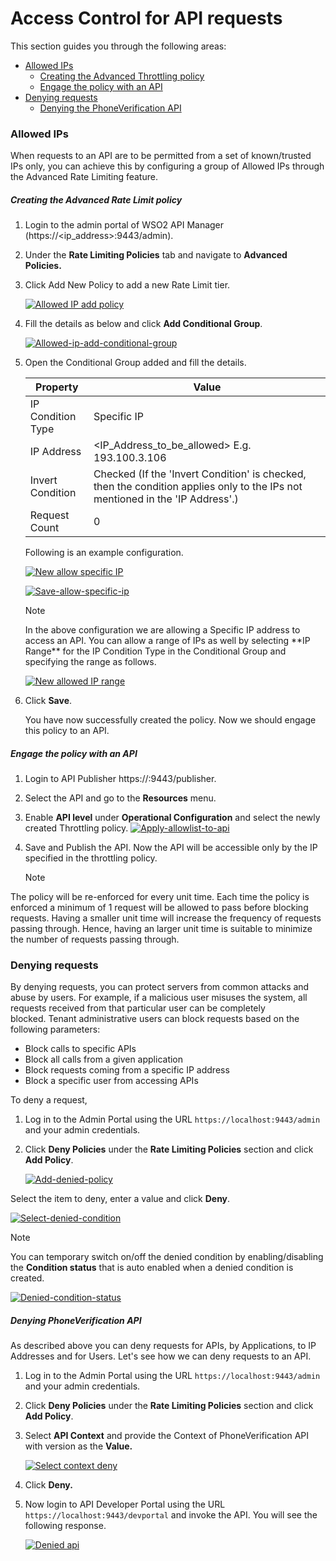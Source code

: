# Access Control for API requests

This section guides you through the following areas:

-   [Allowed IPs](#allowed-ips)
    -   [Creating the Advanced Throttling policy](#creating-the-advanced-rate-limit-policy)
    -   [Engage the policy with an API](#engage-the-policy-with-an-api)
-   [Denying requests](#denying-requests)
    -   [Denying the PhoneVerification API](#denying-phoneverification-api)

### Allowed IPs

When requests to an API are to be permitted from a set of known/trusted IPs only, you can achieve this by configuring a group of Allowed IPs through the Advanced Rate Limiting feature.

##### Creating the Advanced Rate Limit policy

1.  Login to the admin portal of WSO2 API Manager (https://&lt;ip\_address&gt;:9443/admin).
2.  Under the **Rate Limiting Policies** tab and navigate to **Advanced Policies.**
3.  Click Add New Policy to add a new Rate Limit tier.

    [![Allowed IP add policy]({{base_path}}/assets/img/learn/allowed-ip-add-policy.png)]({{base_path}}/assets/img/learn/allowed-ip-add-policy.png)

4.  Fill the details as below and click **Add Conditional Group**.

    [![Allowed-ip-add-conditional-group]({{base_path}}/assets/img/learn/allowed-ip-add-conditional-group.png)]({{base_path}}/assets/img/learn/allowed-ip-add-conditional-group.png)

5.  Open the Conditional Group added and fill the details.

    | Property            | Value                                                                                                          |
    |---------------------|----------------------------------------------------------------------------------------------------------------|
    | IP Condition Type   | Specific IP                                                                                                    |
    | IP Address          | <IP_Address_to_be_allowed> E.g. 193.100.3.106                                                                  |
    | Invert Condition    | Checked (If the 'Invert Condition' is checked, then the condition applies only to the IPs not mentioned in the 'IP Address'.) |
    | Request Count       | 0                                                                                                              |

    Following is an example configuration.

    [![New allow specific IP]({{base_path}}/assets/img/learn/new-allow-specific-ip.png)]({{base_path}}/assets/img/learn/new-allow-specific-ip.png)
    
    [![Save-allow-specific-ip]({{base_path}}/assets/img/learn/save-allow-specific-ip.png)]({{base_path}}/assets/img/learn/save-allow-specific-ip.png)
      
     <div class="admonition info">
    <p class="admonition-title">Note</p>  
    <p>In the above configuration we are allowing a Specific IP address to access an API.
    You can allow a range of IPs as well by selecting **IP Range** for the IP Condition Type in the Conditional Group and specifying the range as follows.</p>
    </div>

    [![New allowed IP range]({{base_path}}/assets/img/learn/new-allowed-ip-range.png)]({{base_path}}/assets/img/learn/new-allowed-ip-range.png)

6.  Click **Save**.
       
    You have now successfully created the policy. Now we should engage this policy to an API.

##### Engage the policy with an API

1.  Login to API Publisher https://:9443/publisher.
2.  Select the API and go to the <b>Resources</b> menu.
3.  Enable **API level** under **Operational Configuration** and select the newly created Throttling policy.
    [![Apply-allowlist-to-api]({{base_path}}/assets/img/learn/apply-allowlist-to-api.png)]({{base_path}}/assets/img/learn/apply-allowlist-to-api.png)
    
4.  Save and Publish the API.
    Now the API will be accessible only by the IP specified in the throttling policy.

    <div class="admonition info">
    <p class="admonition-title">Note</p>
    <p>
  The policy will be re-enforced for every unit time. Each time the policy is enforced a minimum of 1 request will be allowed to pass before blocking requests. Having a smaller unit time will increase the frequency of requests passing through. Hence, having an larger unit time is suitable to minimize the number of requests passing through.
    </p>
   </div>

### Denying requests

By denying requests, you can protect servers from common attacks and abuse by users. For example, if a malicious user misuses the system, all requests received from that particular user can be completely blocked. Tenant administrative users can block requests based on the following parameters:

-   Block calls to specific APIs
-   Block all calls from a given application
-   Block requests coming from a specific IP address
-   Block a specific user from accessing APIs

To deny a request,

1.  Log in to the Admin Portal using the URL `https://localhost:9443/admin` and your admin credentials.
2.  Click **Deny Policies** under the **Rate Limiting Policies** section and click **Add Policy**.

    [![Add-denied-policy]({{base_path}}/assets/img/learn/add-denied-policy.png)]({{base_path}}/assets/img/learn/add-denied-policy.png)

Select the item to deny, enter a value and click **Deny**.

[![Select-denied-condition]({{base_path}}/assets/img/learn/select-denied-condition.png)]({{base_path}}/assets/img/learn/select-denied-condition.png)
<div class="admonition info">
    <p class="admonition-title">Note</p>
<p>You can temporary switch on/off the denied condition by enabling/disabling the <b>Condition status</b> that is auto enabled when a denied condition is created. </p>
</div>

[![Denied-condition-status]({{base_path}}/assets/img/learn/denied-condition-status.png)]({{base_path}}/assets/img/learn/denied-condition-status.png)

##### Denying PhoneVerification API

As described above you can deny requests for APIs, by Applications, to IP Addresses and for Users. Let's see how we can deny requests to an API.

1.  Log in to the Admin Portal using the URL `https://localhost:9443/admin` and your admin credentials.
2.  Click **Deny Policies** under the **Rate Limiting Policies** section and click **Add Policy**.
3.  Select **API Context** and provide the Context of PhoneVerification API with version as the **Value.**

    [![Select context deny]({{base_path}}/assets/img/learn/select-context-deny.png)]({{base_path}}/assets/img/learn/select-context-deny.png)

4.  Click **Deny.**
5.  Now login to API Developer Portal using the URL `https://localhost:9443/devportal` and invoke the API.
    You will see the following response.

    [![Denied api]({{base_path}}/assets/img/learn/denied-api.png)]({{base_path}}/assets/img/learn/denied-api.png)
